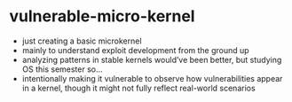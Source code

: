 # vulnerable-micro-kernel
- just creating a basic microkernel  
- mainly to understand exploit development from the ground up  
- analyzing patterns in stable kernels would’ve been better, but studying OS this semester so...  
- intentionally making it vulnerable to observe how vulnerabilities appear in a kernel, though it might not fully reflect real-world scenarios 
